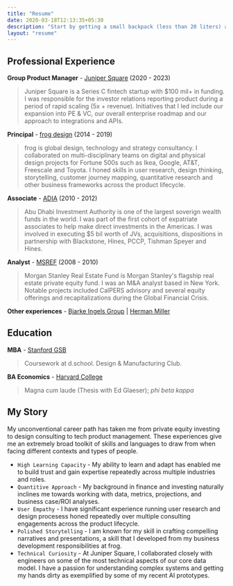 ```yaml
---
title: "Resume"
date: 2020-03-18T12:13:35+05:30
description: "Start by getting a small backpack (less than 20 liters) and then just travel with what fits in that."
layout: "resume"
---
```


## Professional Experience

**Group Product Manager** - [Juniper Square](https://www.junipersquare.com/) (2020 - 2023)

> Juniper Square is a Series C fintech startup with $100 mil+ in funding. I was responsible for the investor relations reporting product during a period of rapid scaling (5x + revenue). Initiatives that I led include our expansion into PE & VC, our overall enterprise roadmap and our approach to integrations and APIs.
  
**Principal** - [frog design](https://www.frog.co/) (2014 - 2019)

> frog is global design, technology and strategy consultancy. I collaborated on multi-disciplinary teams on digital and physical design projects for Fortune 500s such as Ikea, Google, AT&T, Freescale and Toyota. I honed skills in user research, design thinking, storytelling, customer journey mapping, quantitative research and other business frameworks across the product lifecycle.

**Associate** - [ADIA](https://www.adia.ae/) (2010 - 2012)

> Abu Dhabi Investment Authority is one of the largest soverign wealth funds in the world. I was part of the first cohort of expatriate associates to help make direct investments in the Americas. I was involved in executing $5 bil worth of JVs, acquisitions, dispositions in partnership with Blackstone, Hines, PCCP, Tishman Speyer and Hines.

**Analyst** - [MSREF](https://www.morganstanley.com/im/en-us/individual-investor/about-us/investment-teams/real-assets/private-real-estate-investing-team.html) (2008 - 2010)

> Morgan Stanley Real Estate Fund is Morgan Stanley's flagship real estate private equity fund. I was an M&A analyst based in New York. Notable projects included CalPERS advisory and several equity offerings and recapitalizations during the Global Financial Crisis.

**Other experiences** - [Bjarke Ingels Group](https://big.dk/) | [Herman Miller](https://www.hermanmiller.com/solutions/future-of-work/) 

## Education

**MBA** - [Stanford GSB](https://www.gsb.stanford.edu/)

> Coursework at d.school. Design & Manufacturing Club. 

**BA Economics** - [Harvard College](https://college.harvard.edu/)

> Magna cum laude (Thesis with Ed Glaeser); *phi beta kappa*

## My Story
My unconventional career path has taken me from private equity investing to design consulting to tech product management. These experiences give me an extremely broad toolkit of skills and languages to draw from when facing different contexts and types of people.

- `High Learning Capacity` - My ability to learn and adapt has enabled me to build trust and gain expertise repeatedly across multiple industries and roles.
- `Quantitive Approach` - My background in finance and investing naturally inclines me towards working with data, metrics, projections, and business case/ROI analyses. 
- `User Empathy` - I have significant experience running user research and design procesess honed repeatedly over multiple consulting engagements across the product lifecycle.
- `Polished Storytelling` - I am known for my skill in crafting compelling narratives and presentations, a skill that I developed from my business development responsibilities at frog.
- `Technical Curiosity` - At Juniper Square, I collaborated closely with engineers on some of the most technical aspects of our core data model. I have a passion for understanding complex systems and getting my hands dirty as exemplified by some of my recent AI prototypes.




